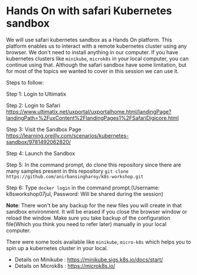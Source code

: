 # Hands On with safari Kubernetes sandbox

We will use safari kubernetes sandbox as a Hands On platform. This platform enables us to interact with a remote kubernetes cluster using any browser. 
We don't need to install anything in our computer. If you have kubernetes clusters like `minikube`, `microk8s` in your local computer, you can continue using that.
Although the safari sandbox have some limitation, but for most of the topics we wanted to cover in this session we can use it.   

Steps to follow:  

Step 1:  Login to Ultimatix 

Step 2:  Login to Safari https://www.ultimatix.net/uxportal/uxportalhome.html/landingPage?landingPath=%2FuxContent%2FlandingPages1%2FSafariDigicore.html

Step 3:  Visit the Sandbox Page https://learning.oreilly.com/scenarios/kubernetes-sandbox/9781492062820/

Step 4:  Launch the Sandbox

Step 5: In the command prompt, do clone this repository since there are many samples present in this repository `git clone https://github.com/anirbansingharoy/k8s-workshop.git`

Step 6: Type `docker login` in the command prompt.(Username: k8sworkshop07jul, Password: Will be shared during the session) 

**Note**: There won't be any backup for the new files you will create in that sandbox environment. It will be erased if you close the browser window or reload the window. 
Make sure you take backup of the configuration file(Which you think you need to refer later) manually in your local computer.

There were some tools available like `minikube`, `micro-k8s` which helps you to spin up a kubernetes cluster in your local. 
* Details on Minikube : https://minikube.sigs.k8s.io/docs/start/
* Details on Microk8s : https://microk8s.io/










